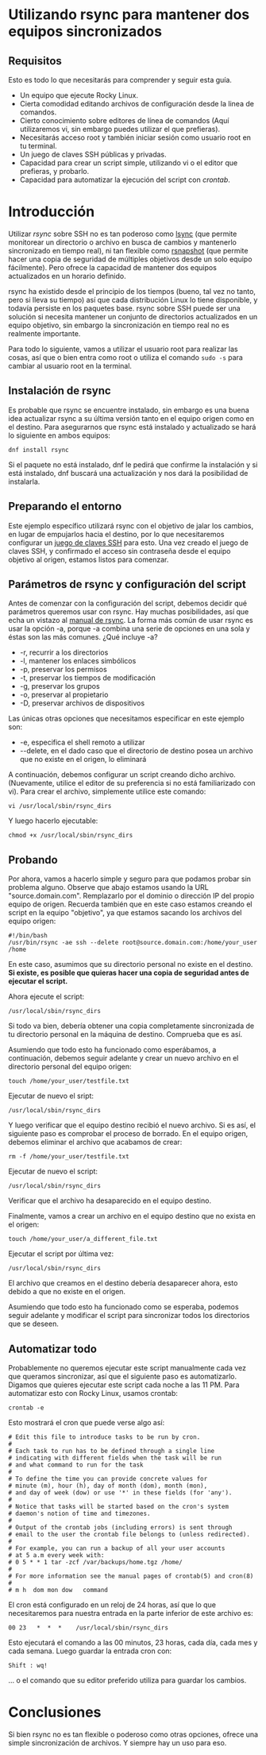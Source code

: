 # Utilizando rsync para mantener dos equipos sincronizados

## Requisitos

Esto es todo lo que necesitarás para comprender y seguir esta guía.

* Un equipo que ejecute Rocky Linux.
* Cierta comodidad editando archivos de configuración desde la linea de comandos.
* Cierto conocimiento sobre editores de línea de comandos (Aquí utilizaremos vi, sin embargo puedes utilizar el que prefieras).
* Necesitarás acceso root y también iniciar sesión como usuario root en tu terminal.
* Un juego de claves SSH públicas y privadas.
* Capacidad para crear un script simple, utilizando vi o el editor que prefieras, y probarlo.
* Capacidad para automatizar la ejecución del script con _crontab_.

# Introducción

Utilizar _rsync_ sobre SSH no es tan poderoso como [lsync](../backup/mirroring_lsyncd.es.md) (que permite monitorear un directorio o archivo en busca de cambios y mantenerlo sincronizado en tiempo real), ni tan flexible como [rsnapshot](../backup/rsnapshot_backup.es.md) (que permite hacer una copia de seguridad de múltiples objetivos desde un solo equipo fácilmente). Pero ofrece la capacidad de mantener dos equipos actualizados en un horario definido.

rsync ha existido desde el principio de los tiempos (bueno, tal vez no tanto, pero si lleva su tiempo) así que cada distribución Linux lo tiene disponible, y todavía persiste en los paquetes base. rsync sobre SSH puede ser una solución si necesita mantener un conjunto de directorios actualizados en un equipo objetivo, sin embargo la sincronización en tiempo real no es realmente importante.

Para todo lo siguiente, vamos a utilizar el usuario root para realizar las cosas, así que o bien entra como root o utiliza el comando `sudo -s` para cambiar al usuario root en la terminal.

## Instalación de rsync

Es probable que rsync se encuentre instalado, sin embargo es una buena idea actualizar rsync a su última versión tanto en el equipo origen como en el destino. Para asegurarnos que rsync está instalado y actualizado se hará lo siguiente en ambos equipos:

`dnf install rsync`

Si el paquete no está instalado, dnf le pedirá que confirme la instalación y si está instalado, dnf buscará una actualización y nos dará la posibilidad de instalarla.

## Preparando el entorno

Este ejemplo específico utilizará rsync con el objetivo de jalar los cambios, en lugar de empujarlos hacia el destino, por lo que necesitaremos configurar un [juego de claves SSH](../security/ssh_public_private_keys.es.md) para esto. Una vez creado el juego de claves SSH, y confirmado el acceso sin contraseña desde el equipo objetivo al origen, estamos listos para comenzar.

## Parámetros de rsync y configuración del script

Antes de comenzar con la configuración del script, debemos decidir qué parámetros queremos usar con rsync. Hay muchas posibilidades, así que echa un vistazo al [manual de rsync](https://linux.die.net/man/1/rsync). La forma más común de usar rsync es usar la opción -a, porque -a combina una serie de opciones en una sola y éstas son las más comunes. ¿Qué incluye -a?
* -r, recurrir a los directorios
* -l, mantener los enlaces simbólicos
* -p, preservar los permisos
* -t, preservar los tiempos de modificación
* -g, preservar los grupos
* -o, preservar al propietario
* -D, preservar archivos de dispositivos

Las únicas otras opciones que necesitamos especificar en este ejemplo son:

* -e, especifica el shell remoto a utilizar
* --delete, en el dado caso que el directorio de destino posea un archivo que no existe en el origen, lo eliminará

A continuación, debemos configurar un script creando dicho archivo. (Nuevamente, utilice el editor de su preferencia si no está familiarizado con vi). Para crear el archivo, simplemente utilice este comando:

`vi /usr/local/sbin/rsync_dirs`

Y luego hacerlo ejecutable:

`chmod +x /usr/local/sbin/rsync_dirs`

## Probando

Por ahora, vamos a hacerlo simple y seguro para que podamos probar sin problema alguno. Observe que abajo estamos usando la URL "source.domain.com". Remplazarlo por el dominio o dirección IP del propio equipo de origen. Recuerda también que en este caso estamos creando el script en la equipo "objetivo", ya que estamos sacando los archivos del equipo origen:

```
#!/bin/bash
/usr/bin/rsync -ae ssh --delete root@source.domain.com:/home/your_user /home
```
En este caso, asumimos que su directorio personal no existe en el destino. **Si existe, es posible que quieras hacer una copia de seguridad antes de ejecutar el script.**

Ahora ejecute el script:

`/usr/local/sbin/rsync_dirs`

Si todo va bien, debería obtener una copia completamente sincronizada de tu directorio personal en la máquina de destino. Comprueba que es así.

Asumiendo que todo esto ha funcionado como esperábamos, a continuación, debemos seguir adelante y crear un nuevo archivo en el directorio personal del equipo origen:

`touch /home/your_user/testfile.txt`

Ejecutar de nuevo el sript:

`/usr/local/sbin/rsync_dirs`

Y luego verificar que el equipo destino recibió el nuevo archivo. Si es así, el siguiente paso es comprobar el proceso de borrado. En el equipo origen, debemos eliminar el archivo que acabamos de crear:

`rm -f /home/your_user/testfile.txt`

Ejecutar de nuevo el script:

`/usr/local/sbin/rsync_dirs`

Verificar que el archivo ha desaparecido en el equipo destino.

Finalmente, vamos a crear un archivo en el equipo destino que no exista en el origen:

`touch /home/your_user/a_different_file.txt`

Ejecutar el script por última vez:

`/usr/local/sbin/rsync_dirs`

El archivo que creamos en el destino debería desaparecer ahora, esto debido a que no existe en el origen.

Asumiendo que todo esto ha funcionado como se esperaba, podemos seguir adelante y modificar el script para sincronizar todos los directorios que se deseen.

## Automatizar todo

Probablemente no queremos ejecutar este script manualmente cada vez que queramos sincronizar, así que el siguiente paso es automatizarlo. Digamos que quieres ejecutar este script cada noche a las 11 PM. Para automatizar esto con Rocky Linux, usamos crontab:

`crontab -e`

Esto mostrará el cron que puede verse algo así:

``` 
# Edit this file to introduce tasks to be run by cron.
# 
# Each task to run has to be defined through a single line
# indicating with different fields when the task will be run
# and what command to run for the task
# 
# To define the time you can provide concrete values for
# minute (m), hour (h), day of month (dom), month (mon),
# and day of week (dow) or use '*' in these fields (for 'any').
# 
# Notice that tasks will be started based on the cron's system
# daemon's notion of time and timezones.
# 
# Output of the crontab jobs (including errors) is sent through
# email to the user the crontab file belongs to (unless redirected).
# 
# For example, you can run a backup of all your user accounts
# at 5 a.m every week with:
# 0 5 * * 1 tar -zcf /var/backups/home.tgz /home/
# 
# For more information see the manual pages of crontab(5) and cron(8)
# 
# m h  dom mon dow   command
```
El cron está configurado en un reloj de 24 horas, así que lo que necesitaremos para nuestra entrada en la parte inferior de este archivo es:

`00 23   *  *  *    /usr/local/sbin/rsync_dirs`

Esto ejecutará el comando a las 00 minutos, 23 horas, cada día, cada mes y cada semana. Luego guardar la entrada cron con:

`Shift : wq!`

... o el comando que su editor preferido utiliza para guardar los cambios.

# Conclusiones

Si bien rsync no es tan flexible o poderoso como otras opciones, ofrece una simple sincronización de archivos. Y siempre hay un uso para eso.
